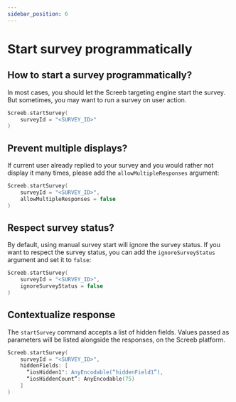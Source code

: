 ```yaml
---
sidebar_position: 6
---
```


# Start survey programmatically

## How to start a survey programmatically?

In most cases, you should let the Screeb targeting engine start the survey. But sometimes, you may want to run a survey on user action.

```swift
Screeb.startSurvey(
    surveyId = "<SURVEY_ID>"
)
```

## Prevent multiple displays?

If current user already replied to your survey and you would rather not display it many times, please add the `allowMultipleResponses` argument:

```swift
Screeb.startSurvey(
    surveyId = "<SURVEY_ID>",
    allowMultipleResponses = false
)
```

## Respect survey status?

By default, using manual survey start will ignore the survey status. If you want to respect the survey status, you can add the `ignoreSurveyStatus` argument and set it to `false`:

```swift
Screeb.startSurvey(
    surveyId = "<SURVEY_ID>",
    ignoreSurveyStatus = false
)
```

## Contextualize response

The `startSurvey` command accepts a list of hidden fields. Values passed as parameters will be listed alongside the responses, on the Screeb platform.

```swift
Screeb.startSurvey(
    surveyId = "<SURVEY_ID>",
    hiddenFields: [
      “iosHidden1": AnyEncodable(“hiddenField1”),
      “iosHiddenCount”: AnyEncodable(75)
    ]
)
```
